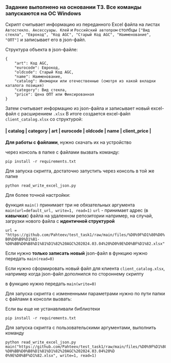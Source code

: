 ### Задание выполнено на основании ТЗ. Все команды запускаются на ОС Windows

Скрипт считывает информацию из переданного Excel файла на листах `Автостекло. Аксессуары. Клей` и `Российский автопром`
столбцы `["Вид стекла", "Еврокод", "Код AGC", "Старый Код AGC", "Наименование", "ОПТ"]` и записывает его в json-файл.

Структура объекта в json-файле:

    {
        "art": Код AGC,
        "eurocode": Еврокод,
        "oldcode": Старый Код AGC,
        "name": Наименование,
        "catalog": Иномарки или отечественные (смотря из какой вкладки каталога позиция)
        "category": Вид стекла,
        "price": Цена ОПТ или Фиксированная
    }

Затем считывает информацию из json-файла и записывает новый excel-файл с расширением `.xlsx` 
В итоге создается excel-файл `client_catalog.xlsx` со структурой:
#### | catalog | category | art | eurocode | oldcode | name | client_price |


**Для работы с файлами**, нужно скачать их на устройство

через консоль в папке с файлами вызвать команду:

    pip install -r requirements.txt

Для запуска скрипта, достаточно запустить через консоль в той же папке

    python read_write_excel_json.py

Для более точной настройки:

функция `main()` принимает три не обязательных аргумента `main(url=default_url, write=1, read=1)`
`url` - принимает адрес (в **кавычках**) файла на удаленном репозитории например, на случай, загрузки нового файла с **идентичной структурой** 

`url = "https://github.com/Pahteev/test_task1/raw/main/files/%D0%9F%D1%80%D0%B0%D0%B9%D1%81-%D0%BB%D0%B8%D1%81%D1%82%20AGC%202024.03.04%20%D0%9E%D0%BF%D1%82.xlsx"`

Если нужно **только записать новый** json-файл в функцию нужно передать `main(read=0)`

Если нужно сформировать новый файл для клиента `client_catalog.xlsx`, например когда json-файл дополнился по стороннему скрипту

в функцию нужно передать `main(write=0)`

Для запуска скрипта с измененными параметрами нужно по пути папки с файлами в консоли вызвать:

Если вы еще не устанавливали библиотеки 

    pip install -r requirements.txt

Для запуска скрипта с пользовательскими аргументами, выполнить команду 

    python read_write_excel_json.py main("https://github.com/Pahteev/test_task1/raw/main/files/%D0%9F%D1%80%D0%B0%D0%B9%D1%81-%D0%BB%D0%B8%D1%81%D1%82%20AGC%202024.03.04%20%D
    0%9E%D0%BF%D1%82.xlsx", write=1, read=1)

